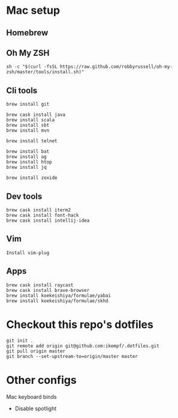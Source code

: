 # Mac setup

## Homebrew

## Oh My ZSH
```
sh -c "$(curl -fsSL https://raw.github.com/robbyrussell/oh-my-zsh/master/tools/install.sh)"
```

## Cli tools
```
brew install git

brew cask install java
brew install scala
brew install sbt
brew install mvn

brew install telnet

brew install bat
brew install ag
brew install htop
brew install jq

brew install zoxide
```

## Dev tools
```
brew cask install iterm2
brew cask install font-hack
brew cask install intellij-idea
```

## Vim
```
Install vim-plug
```

## Apps
```
brew cask install raycast
brew cask install brave-browser
brew install koekeishiya/formulae/yabai
brew install koekeishiya/formulae/skhd
```

# Checkout this repo's dotfiles
```
git init .
git remote add origin git@github.com:ikempf/.dotfiles.git
git pull origin master
git branch --set-upstream-to=origin/master master
```

# Other configs
Mac keyboard binds
- Disable spotlight
